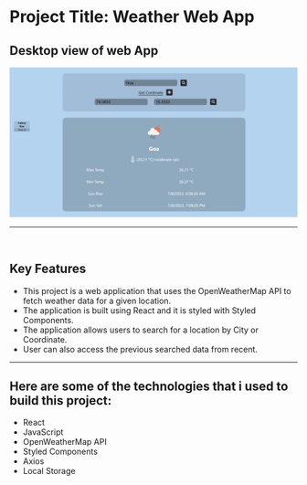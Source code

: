<h1>Project Title: Weather Web App</h1>

<h2>Desktop view of web App</h2>

<img src="https://github.com/letswriteaprogram/Weather-App-/blob/main/public/assets/images/Untitled.jpg?raw=true" alt="Application image">
<br>
<hr>
<br>
<h2>Key Features</h2>

<ul>
    <li>This project is a web application that uses the OpenWeatherMap API to fetch weather data for a given location.</li>
    <li>The application is built using React and it is styled with Styled Components.</li>
    <li>The application allows users to search for a location by City or Coordinate.</li>
    <li>User can also access the previous searched data from recent.</li>
  
</ul>
    <hr>
<h2>Here are some of the technologies that i used to build this project:</h2>
<ul>
    <li>React</li>
    <li>JavaScript</li>
    <li>OpenWeatherMap API</li>
    <li>Styled Components</li>
    <li>Axios</li>
    <li>Local Storage</li>
</ul>
